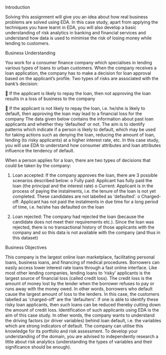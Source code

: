 Introduction


Solving this assignment will give you an idea about how real business problems are solved using
EDA. In this case study, apart from applying the techniques you have learnt in EDA, you will also
develop a basic understanding of risk analytics in banking and financial services and understand
how data is used to minimise the risk of losing money while lending to customers.


Business Understanding


You work for a consumer finance company which specialises in lending various types of loans
to urban customers. When the company receives a loan application, the company has to make
a decision for loan approval based on the applicant’s profile. Two types of risks are associated
with the bank’s decision:


 If the applicant is likely to repay the loan, then not approving the loan results in a loss
of business to the company

 If the applicant is not likely to repay the loan, i.e. he/she is likely to default, then
approving the loan may lead to a financial loss for the company
The data given below contains the information about past loan applicants and whether they
‘defaulted’ or not. The aim is to identify patterns which indicate if a person is likely to default,
which may be used for taking actions such as denying the loan, reducing the amount of loan,
lending (to risky applicants) at a higher interest rate, etc.
In this case study, you will use EDA to understand how consumer attributes and loan
attributes influence the tendency of default.



When a person applies for a loan, there are two types of decisions that could be taken by the
company:

1. Loan accepted: If the company approves the loan, there are 3 possible scenarios
described below:
o Fully paid: Applicant has fully paid the loan (the principal and the interest rate)
o Current: Applicant is in the process of paying the instalments, i.e. the tenure of
the loan is not yet completed. These candidates are not labelled as 'defaulted'.
o Charged-off: Applicant has not paid the instalments in due time for a long period
of time, i.e. he/she has defaulted on the loan

2. Loan rejected: The company had rejected the loan (because the candidate does not
meet their requirements etc.). Since the loan was rejected, there is no transactional
history of those applicants with the company and so this data is not available with the
company (and thus in this dataset)

Business Objectives


This company is the largest online loan marketplace, facilitating personal loans, business loans,
and financing of medical procedures. Borrowers can easily access lower interest rate loans
through a fast online interface.
Like most other lending companies, lending loans to ‘risky’ applicants is the largest source of
financial loss (called credit loss). The credit loss is the amount of money lost by the lender when
the borrower refuses to pay or runs away with the money owed. In other words, borrowers
who default cause the largest amount of loss to the lenders. In this case, the customers labelled
as 'charged-off' are the 'defaulters'.
If one is able to identify these risky loan applicants, then such loans can be reduced thereby
cutting down the amount of credit loss. Identification of such applicants using EDA is the aim of
this case study.
In other words, the company wants to understand the driving factors (or driver
variables) behind loan default, i.e. the variables which are strong indicators of default. The
company can utilise this knowledge for its portfolio and risk assessment.
To develop your understanding of the domain, you are advised to independently research a
little about risk analytics (understanding the types of variables and their significance should be
enough).
